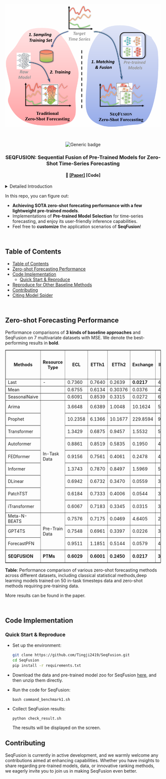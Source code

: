 <div align="center">
  <img width="650px" height="auto" src="assests/teaser.png"></a>
</div>


&nbsp;

<div align="center">
    <img src="https://img.shields.io/badge/License-MIT-<COLOR>.svg?style=for-the-badge" alt="Generic badge", height="21">
</div>
<h3 align="center">
    <p>
        SEQFUSION: Sequential Fusion of Pre-Trained Models for Zero-Shot Time-Series Forecasting
    <p>
</h3>
<h4 align="center">
    <p>
        📑 <a href="https://arxiv.org/abs/xxx">[Paper]</a> [<b>Code</b>]</a>
    <p>
<!--     <p>
        <b>English</b> |
        <a href="https://github.com/zhangyikaii/Model-Spider/edit/main/README_CN.md">中文</a>
    <p> -->
</h4>

<details>
    <summary>Detailed Introduction</summary>
    <p>
    SEQFUSION, a novel framework that collects and fuses diverse pre-trained models (PTMs) sequentially for <b>zero-shot forecasting without collecting diverse pre-training data</b>. 
    <br>
    <br>
    Based on the specific temporal characteristics of the target time series, SEQFUSION <b>selects the most suitable PTMs for your data</b>, performs sequential predictions, and fuses all the predictions while using minimal data to protect privacy. Experiments demonstrate that SEQFUSION achieves competitive
    accuracy in zero-shot forecasting compared to state-of-the-art methods
    </p>
</details>

In this repo, you can figure out:
* **Achieving SOTA zero-shot forecating performance with a few lightweight pre-trained models**.
* Implementations of **Pre-trained Model Selection** for time-series forecasting, and enjoy its user-friendly inference capabilities.
* Feel free to **customize** the application scenarios of **SeqFusion**!
<!--
* **A pre-trained model zoo** containing **10** lightwieght models (PatchTST architecture), fine-tuned on **3** downstream datasets ().
-->

&nbsp;

## Table of Contents
- [Table of Contents](#table-of-contents)
- [Zero-shot Forecasting Performance](#zero-shot-forecasting-performance)
- [Code Implementation](#code-implementation)
  - [Quick Start \& Reproduce](#quick-start--reproduce)
- [Reproduce for Other Baseline Methods](#reproduce-for-other-baseline-methods)
- [Contributing](#contributing)
- [Citing Model Spider](#citing-model-spider)

&nbsp;

## Zero-shot Forecasting Performance

Performance comparisons of **3 kinds of baseline approaches** and SeqFusion on 7 multivariate datasets with MSE. We denote the best-performing results in **bold**.

<table border="1">
  <tr>
    <th>Methods</th>
    <th>Resource Type</th>
    <th>ECL</th>
    <th>ETTh1</th>
    <th>ETTh2</th>
    <th>Exchange</th>
    <th>Illness</th>
    <th>Traffic</th>
    <th>Weather</th>
    <th>Memory Storage (MB) (Data + Model)</th>
  </tr>
  <tr>
    <td>Last</td>
    <td>-</td>
    <td>0.7360</td>
    <td>0.7640</td>
    <td>0.2639</td>
    <td><b>0.0217</b></td>
    <td>4.7867</td>
    <td>2.2498</td>
    <td>1.4799</td>
    <td>-</td>
  </tr>
  <tr>
    <td>Mean</td>
    <td></td>
    <td>0.6755</td>
    <td>0.6134</td>
    <td>0.30376</td>
    <td>0.0376</td>
    <td>4.8981</td>
    <td>1.3565</td>
    <td><b>1.4063</b></td>
    <td>-</td>
  </tr>
  <tr>
    <td>SeasonalNaive</td>
    <td></td>
    <td>0.6091</td>
    <td>0.8539</td>
    <td>0.3315</td>
    <td>0.0272</td>
    <td>6.0760</td>
    <td>1.2227</td>
    <td>1.6105</td>
    <td>-</td>
  </tr>
  <tr>
    <td>Arima</td>
    <td rowspan="9">In-Task Data</td>
    <td>3.6648</td>
    <td>0.6389</td>
    <td>1.0048</td>
    <td>10.1624</td>
    <td>5.8628</td>
    <td>2.4790</td>
    <td>3.1264</td>
    <td>0.01 + 30.27</td>
  </tr>
  <tr>
    <td>Prophet</td>
    <td>10.2358</td>
    <td>6.1366</td>
    <td>10.1677</td>
    <td>229.8594</td>
    <td>9.1147</td>
    <td>3.8610</td>
    <td>2.9049</td>
    <td>0.01 + 3.270</td>
  </tr>
  <tr>
    <td>Transformer</td>
    <td>1.3429</td>
    <td>0.6875</td>
    <td>0.9457</td>
    <td>1.5532</td>
    <td>5.0526</td>
    <td>1.9362</td>
    <td>2.1727</td>
    <td>0.01 + 64.06</td>
  </tr>
  <tr>
    <td>Autoformer</td>
    <td>0.8861</td>
    <td>0.8519</td>
    <td>0.5835</td>
    <td>0.1950</td>
    <td>4.5547</td>
    <td>1.4316</td>
    <td>1.7660</td>
    <td>0.01 + 65.88</td>
  </tr>
  <tr>
    <td>FEDformer</td>
    <td>0.9156</td>
    <td>0.7561</td>
    <td>0.4061</td>
    <td>0.2478</td>
    <td>4.6087</td>
    <td>1.5551</td>
    <td>1.6792</td>
    <td>0.01 + 66.93</td>
  </tr>
  <tr>
    <td>Informer</td>
    <td>1.3743</td>
    <td>0.7870</td>
    <td>0.8497</td>
    <td>1.5969</td>
    <td>5.3082</td>
    <td>2.1612</td>
    <td>2.3070</td>
    <td>0.01 + 67.07</td>
  </tr>
  <tr>
    <td>DLinear</td>
    <td>0.6942</td>
    <td>0.6732</td>
    <td>0.3470</td>
    <td>0.0559</td>
    <td>3.5083</td>
    <td>1.3655</td>
    <td>1.4644</td>
    <td>0.01 + 0.55</td>
  </tr>
  <tr>
    <td>PatchTST</td>
    <td>0.6184</td>
    <td>0.7333</td>
    <td>0.4006</td>
    <td>0.0544</td>
    <td>3.9034</td>
    <td>1.1661</td>
    <td>1.4877</td>
    <td>0.01 + 27.17</td>
  </tr>
  <tr>
    <td>iTransformer</td>
    <td>0.6067</td>
    <td>0.7183</td>
    <td>0.3345</td>
    <td>0.0315</td>
    <td>3.5232</td>
    <td><b>1.1306</b></td>
    <td>1.5676</td>
    <td>0.01 + 26.15</td>
  </tr>
  <tr>
    <td>Meta-N-BEATS</td>
    <td rowspan="3">Pre-Train Data</td>
    <td>0.7576</td>
    <td>0.7175</td>
    <td>0.0469</td>
    <td>4.6405</td>
    <td>2.2361</td>
    <td>1.4648</td>
    <td>1.4488</td>
    <td>1.70 + 95.85</td>
  </tr>
  <tr>
    <td>GPT4TS</td>
    <td>0.7548</td>
    <td>0.6961</td>
    <td>0.3397</td>
    <td>0.0226</td>
    <td>3.7603</td>
    <td>1.4777</td>
    <td>1.4777</td>
    <td>1.70 + 74.83</td>
  </tr>
  <tr>
    <td>ForecastPFN</td>
    <td>0.9511</td>
    <td>1.1851</td>
    <td>0.5144</td>
    <td>0.0579</td>
    <td>4.8880</td>
    <td>1.7894</td>
    <td>1.8770</td>
    <td>* + 23.50</td>
  </tr>
  <tr>
    <td><b>SEQFUSION</b></td>
    <td><b>PTMs</b></td>
    <td><b>0.6029</b></td>
    <td><b>0.6001</b></td>
    <td><b>0.2450</b></td>
    <td><b>0.0217</b></td>
    <td><b>3.4956</b></td>
    <td>1.4889</td>
    <td>1.4488</td>
    <td>0.02 + 23.10</td>
  </tr>
</table>


**Table**: Performance comparison of various zero-shot forecasting methods across different datasets, including classical statistical methods,deep learning models trained on 50 in-task timesteps data and zero-shot methods requiring pre-training data.

More results can be found in the paper.

&nbsp;

## Code Implementation

### Quick Start & Reproduce

- Set up the environment:
    ```bash
    git clone https://github.com/Tingji2419/SeqFusion.git
    cd SeqFusion
    pip install -r requirements.txt
    ```

- Download the data and pre-trained model zoo for SeqFusion [here](https://drive.google.com/drive/folders/1FalRR8I4AnDqVyL4V8K_9Mt0yu0u3S8I?usp=sharing), and then unzip them directly.
- Run the code for SeqFusion:
    ```shell
    bash command_benchmark1.sh
    ```
- Collect SeqFusion results:
    ```shell
    python check_result.sh
    ```
    The results will be displayed on the screen.
&nbsp;


## Contributing

SeqFusion is currently in active development, and we warmly welcome any contributions aimed at enhancing capabilities. Whether you have insights to share regarding pre-trained models, data, or innovative ranking methods, we eagerly invite you to join us in making SeqFusion even better.

&nbsp;
<!-- 
## Citing Model Spider

```latex
@inproceedings{ModelSpiderNeurIPS23,
  author    = {Yi{-}Kai Zhang and
               Ting{-}Ji Huang and
               Yao{-}Xiang Ding and
               De{-}Chuan Zhan and
               Han{-}Jia Ye},
  title     = {Model Spider: Learning to Rank Pre-Trained Models Efficiently},
  booktitle = {Advances in Neural Information Processing Systems 36: Annual Conference
               on Neural Information Processing Systems 2023, NeurIPS 2023, New Orleans,
               LA, USA, December 10 - 16, 2023},
  year      = {2023},
}
``` -->
